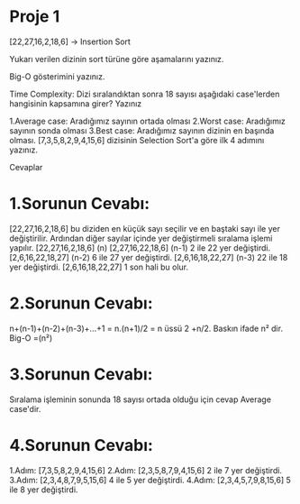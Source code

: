 # Proje 1
[22,27,16,2,18,6] -> Insertion Sort

Yukarı verilen dizinin sort türüne göre aşamalarını yazınız.

Big-O gösterimini yazınız.

Time Complexity: Dizi sıralandıktan sonra 18 sayısı aşağıdaki case'lerden hangisinin kapsamına girer? Yazınız

1.Average case: Aradığımız sayının ortada olması
2.Worst case: Aradığımız sayının sonda olması
3.Best case: Aradığımız sayının dizinin en başında olması.
[7,3,5,8,2,9,4,15,6] dizisinin Selection Sort'a göre ilk 4 adımını yazınız.

Cevaplar
# 1.Sorunun Cevabı:
[22,27,16,2,18,6] bu diziden en küçük sayı seçilir ve en baştaki sayı ile yer değiştirilir. Ardından diğer sayılar içinde yer değiştirmeli sıralama işlemi yapılır.
[22,27,16,2,18,6] (n)
[2,27,16,22,18,6] (n-1) 2 ile 22 yer değiştirdi.
[2,6,16,22,18,27] (n-2) 6 ile 27 yer değiştirdi.
[2,6,16,18,22,27] (n-3) 22 ile 18 yer değiştirdi.
[2,6,16,18,22,27] 1 son hali bu olur.
# 2.Sorunun Cevabı:
n+(n-1)+(n-2)+(n-3)+...+1 = n.(n+1)/2 = n üssü 2 +n/2. Baskın ifade n² dir. Big-O =(n²)
# 3.Sorunun Cevabı: 
Sıralama işleminin sonunda 18 sayısı ortada olduğu için cevap Average case'dir.
# 4.Sorunun Cevabı:
1.Adım: [7,3,5,8,2,9,4,15,6]
2.Adım: [2,3,5,8,7,9,4,15,6] 2 ile 7 yer değiştirdi.
3.Adım: [2,3,4,8,7,9,5,15,6] 4 ile 5 yer değiştirdi.
4.Adım: [2,3,4,5,7,9,8,15,6] 5 ile 8 yer değiştirdi.

